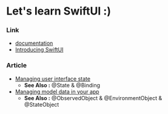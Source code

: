 # Let's learn SwiftUI :)

### Link
- <a href="https://developer.apple.com/documentation/swiftui">documentation</a>
- <a href="https://developer.apple.com/tutorials/swiftui">Introducing SwiftUI</a>

### Article
- <a href="https://github.com/kyeoeol/swiftui-learning/wiki/Managing-user-interface-state">Managing user interface state</a>
  - **See Also :** @State & @Binding
- <a href="">Managing model data in your app</a>
  - **See Also :** @ObservedObject & @EnvironmentObject & @StateObject
